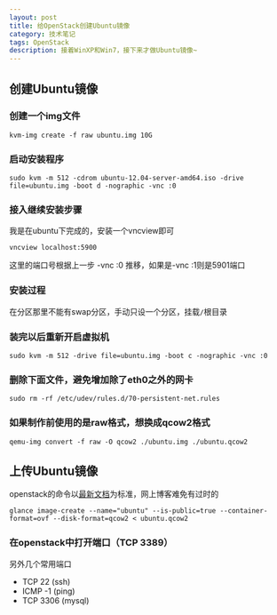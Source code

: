 ```yaml
---
layout: post
title: 给OpenStack创建Ubuntu镜像
category: 技术笔记
tags: OpenStack
description: 接着WinXP和Win7，接下来才做Ubuntu镜像~
---
```


## 创建Ubuntu镜像

### 创建一个img文件
  
    kvm-img create -f raw ubuntu.img 10G

### 启动安装程序
    
    sudo kvm -m 512 -cdrom ubuntu-12.04-server-amd64.iso -drive file=ubuntu.img -boot d -nographic -vnc :0

### 接入继续安装步骤

我是在ubuntu下完成的，安装一个vncview即可
    
    vncview localhost:5900

这里的端口号根据上一步 -vnc :0 推移，如果是-vnc :1则是5901端口

### 安装过程
  
在分区那里不能有swap分区，手动只设一个分区，挂载`/`根目录

### 装完以后重新开启虚拟机

    sudo kvm -m 512 -drive file=ubuntu.img -boot c -nographic -vnc :0

### 删除下面文件，避免增加除了eth0之外的网卡

    sudo rm -rf /etc/udev/rules.d/70-persistent-net.rules

### 如果制作前使用的是raw格式，想换成qcow2格式

    qemu-img convert -f raw -O qcow2 ./ubuntu.img ./ubuntu.qcow2

## 上传Ubuntu镜像
openstack的命令以[最新文档](http://docs.openstack.org/trunk/openstack-compute/admin/content/creating-a-windows-image.html)为标准，网上博客难免有过时的

    glance image-create --name="ubuntu" --is-public=true --container-format=ovf --disk-format=qcow2 < ubuntu.qcow2

### 在openstack中打开端口（TCP 3389）
另外几个常用端口

- TCP 22 (ssh)
- ICMP -1 (ping)
- TCP 3306 (mysql)
